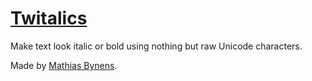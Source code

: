 # [Twitalics](https://mothereff.in/twitalics)

Make text look italic or bold using nothing but raw Unicode characters.

Made by [Mathias Bynens](https://www.gitforge.in/).
